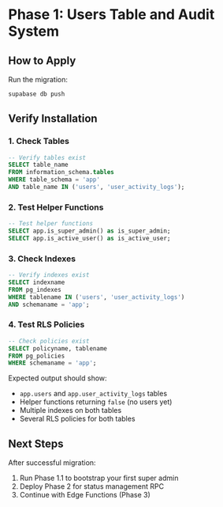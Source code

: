 # Phase 1: Users Table and Audit System

## How to Apply

Run the migration:
```bash
supabase db push
```

## Verify Installation

### 1. Check Tables
```sql
-- Verify tables exist
SELECT table_name 
FROM information_schema.tables 
WHERE table_schema = 'app' 
AND table_name IN ('users', 'user_activity_logs');
```

### 2. Test Helper Functions
```sql
-- Test helper functions
SELECT app.is_super_admin() as is_super_admin;
SELECT app.is_active_user() as is_active_user;
```

### 3. Check Indexes
```sql
-- Verify indexes exist
SELECT indexname 
FROM pg_indexes 
WHERE tablename IN ('users', 'user_activity_logs') 
AND schemaname = 'app';
```

### 4. Test RLS Policies
```sql
-- Check policies exist
SELECT policyname, tablename 
FROM pg_policies 
WHERE schemaname = 'app';
```

Expected output should show:
- `app.users` and `app.user_activity_logs` tables
- Helper functions returning `false` (no users yet)
- Multiple indexes on both tables
- Several RLS policies for both tables

## Next Steps

After successful migration:
1. Run Phase 1.1 to bootstrap your first super admin
2. Deploy Phase 2 for status management RPC
3. Continue with Edge Functions (Phase 3)